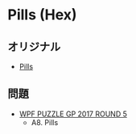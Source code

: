 # Pills (Hex)

## オリジナル
- [Pills](pills.md)

## 問題
- [WPF PUZZLE GP 2017 ROUND 5](../questions/wpfpgp2017_5.md)
	- A8. Pills

